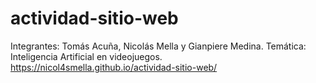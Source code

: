 # actividad-sitio-web
Integrantes: Tomás Acuña, Nicolás Mella y Gianpiere Medina.
Temática: Inteligencia Artificial en videojuegos.
https://nicol4smella.github.io/actividad-sitio-web/

